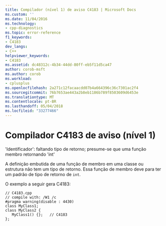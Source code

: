 ```yaml
---
title: Compilador (nível 1) de aviso C4183 | Microsoft Docs
ms.custom: ''
ms.date: 11/04/2016
ms.technology:
- cpp-diagnostics
ms.topic: error-reference
f1_keywords:
- C4183
dev_langs:
- C++
helpviewer_keywords:
- C4183
ms.assetid: dc48312c-4b34-44dd-80ff-eb5f11d5ca47
author: corob-msft
ms.author: corob
ms.workload:
- cplusplus
ms.openlocfilehash: 2a271c12facaacdd07b4a664396c36c7301ac2f4
ms.sourcegitcommit: 76b7653ae443a2b8eb1186b789f8503609d6453e
ms.translationtype: MT
ms.contentlocale: pt-BR
ms.lasthandoff: 05/04/2018
ms.locfileid: "33277466"
---
```

# <a name="compiler-warning-level-1-c4183"></a>Compilador C4183 de aviso (nível 1)
'Identificador': faltando tipo de retorno; presume-se que uma função membro retornando 'int'  
  
 A definição embutida de uma função de membro em uma classe ou estrutura não tem um tipo de retorno. Essa função de membro deve para ter um padrão de tipo de retorno de `int`.  
  
 O exemplo a seguir gera C4183:  
  
```  
// C4183.cpp  
// compile with: /W1 /c  
#pragma warning(disable : 4430)  
class MyClass1;  
class MyClass2 {  
   MyClass1() {};   // C4183  
};  
```
